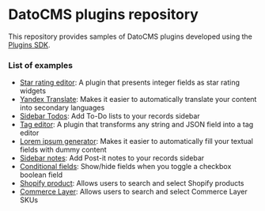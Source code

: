 # DatoCMS plugins repository

This repository provides samples of DatoCMS plugins developed using the [Plugins SDK](http://www.datocms.com/docs/plugins/sdk-reference/).

### List of examples

* [Star rating editor](https://github.com/datocms/plugins/tree/master/star-rating-editor/): A plugin that presents integer fields as star rating widgets
* [Yandex Translate](https://github.com/datocms/plugins/tree/master/yandex-translate/): Makes it easier to automatically translate your content into secondary languages
* [Sidebar Todos](https://github.com/datocms/plugins/tree/master/todo-list/): Add To-Do lists to your records sidebar
* [Tag editor](https://github.com/datocms/plugins/tree/master/tag-editor/): A plugin that transforms any string and JSON field into a tag editor
* [Lorem ipsum generator](https://github.com/datocms/plugins/tree/master/lorem-ipsum/): Makes it easier to automatically fill your textual fields with dummy content
* [Sidebar notes](https://github.com/datocms/plugins/tree/master/notes/): Add Post-it notes to your records sidebar
* [Conditional fields](https://github.com/datocms/plugins/tree/master/conditional-fields/): Show/hide fields when you toggle a checkbox boolean field
* [Shopify product](https://github.com/datocms/plugins/tree/master/shopify-product/): Allows users to search and select Shopify products
* [Commerce Layer](https://github.com/datocms/plugins/tree/master/commercelayer/): Allows users to search and select Commerce Layer SKUs

